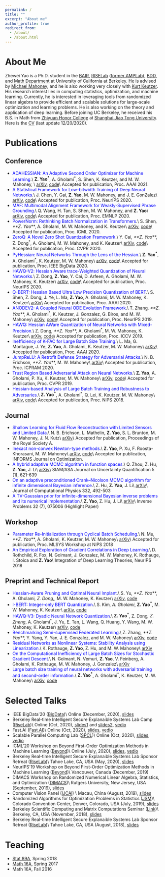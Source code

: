 ```yaml
---
permalink: /
title: ""
excerpt: "About me"
author_profile: true
redirect_from: 
  - /about/
  - /about.html
---
```




About Me
======
Zhewei Yao is a Ph.D. student in the [BAIR](https://bair.berkeley.edu/), [RISELab](https://rise.cs.berkeley.edu/) ([former AMPLab](https://amplab.cs.berkeley.edu)), [BDD](https://deepdrive.berkeley.edu/), and [Math Department](https://math.berkeley.edu/) at University of California at Berkeley. He is advised by [Michael Mahoney](https://www.stat.berkeley.edu/~mmahoney/), and he is also working very closely with [Kurt Keutzer](https://people.eecs.berkeley.edu/~keutzer/). His research interest lies in computing statistics, optimization, and machine learning. Currently, he is interested in leveraging tools from randomized linear algebra to provide efficient and scalable solutions for large-scale optimization and learning problems. He is also working on the theory and application of deep learning. Before joining UC Berkeley, he received his B.S. in Math from [Zhiyuan Honor College](http://zhiyuan.sjtu.edu.cn/) at [Shanghai Jiao Tong University](http://en.sjtu.edu.cn/). Here is the [CV](http://yaozhewei.github.io/files/CV.pdf) (last update 12/20/2020).

Publications
======
## Conference
* <span style="color:blue">ADAHESSIAN: An Adaptive Second Order Optimizer for Machine Learning</span>.\\
**Z. Yao<sup>*</sup>**, A. Gholami<sup>*</sup>, S. Shen, K. Keutzer, and M. W. Mahoney, \\
[arXiv](https://arxiv.org/pdf/2006.00719.pdf), [code](https://github.com/amirgholami/adahessian)\\
Accepted for publication, Proc. AAAI 2021.
* <span style="color:blue">A Statistical Framework for Low-bitwidth Training of Deep Neural Networks</span>.\\
J. Chen, Y. Gai, **Z. Yao**, M. W. Mahoney, and J. E. GonZalez\\
[arXiv](https://arxiv.org/pdf/2010.14298.pdf), [code](https://github.com/cjf00000/StatQuant)\\
Accepted for publication, Proc. NeurIPS 2020.
* <span style="color:blue">MAF: Multimodal Alignment Framework for Weakly-Supervised Phrase Grounding</span>.\\
Q. Wang, H. Tan, S. Shen, M. W. Mahoney, and **Z. Yao**\\
[arXiv](https://arxiv.org/pdf/2010.05379.pdf), [code](https://github.com/qinzzz/Multimodal-Alignment-Framework)\\
Accepted for publication, Proc. EMNLP 2020.
* <span style="color:blue">PowerNorm: Rethinking Batch Normalization in Transformers</span>.\\
S. Shen<sup>*</sup>, **Z. Yao<sup>*</sup>**, A. Gholami, M. W. Mahoney, and K. Keutzer\\
[arXiv](https://arxiv.org/pdf/2003.07845.pdf), [code](https://github.com/sIncerass/powernorm)\\
Accepted for publication, Proc. ICML 2020.
* <span style="color:blue">ZeroQ: A Novel Zero Shot Quantization Framework</span>.\\
Y. Cai<sup>*</sup>, **Z. Yao<sup>*</sup>**, Z. Dong<sup>*</sup>, A. Gholami, M. W. Mahoney, and K. Keutzer\\
[arXiv](https://arxiv.org/pdf/2001.00281.pdf), [code](https://github.com/amirgholami/ZeroQ)\\
Accepted for publication, Proc. CVPR 2020.
* <span style="color:blue">PyHessian: Neural Networks Through the Lens of the Hessian</span>.\\
**Z. Yao<sup>*</sup>**, A. Gholami<sup>*</sup>, K. Keutzer, M. W. Mahoney\\
[arXiv](https://arxiv.org/pdf/1912.07145.pdf), [code](https://github.com/amirgholami/PyHessian)\\
Accepted for publication, Proc. IEEE BigData 2020.
* <span style="color:blue">HAWQ-V2: Hessian Aware trace-Weighted Quantization of Neural Networks</span>.\\
Z. Dong, **Z. Yao**, Y. Cai, D. Arfeen, A. Gholami, M. W. Mahoney, K. Keutzer\\
[arXiv](https://arxiv.org/pdf/1911.03852.pdf), [code](https://github.com/Zhen-Dong/HAWQ)\\
Accepted for publication, Proc. NeurIPS 2020.
* <span style="color:blue">Q-BERT: Hessian Based Ultra Low Precision Quantization of BERT</span>.\\
S. Shen, Z. Dong, J. Ye, L. Ma, **Z. Yao**, A. Gholami, M. W. Mahoney, K. Keutzer\\
[arXiv](https://arxiv.org/pdf/1909.05840.pdf)\\
Accepted for publication, Proc. AAAI 2020.
* <span style="color:blue">ANODEV2: A Coupled Neural ODE Evolution Framework</span>.\\
T. Zhang<sup>*</sup>, **Z. Yao<sup>*</sup>**, A. Gholami<sup>*</sup>, K. Keutzer, J. Gonzalez, G. Biros, and M. W. Mahoney\\
[arXiv](https://arxiv.org/pdf/1906.04596.pdf), [code](https://github.com/amirgholami/anode)\\
Accepted for publication, Proc. NeurIPS 2019.
* <span style="color:blue">HAWQ: Hessian AWare Quantization of Neural Networks with Mixed-Precision</span>.\\
Z. Dong<sup>*</sup>, **Z. Yao<sup>*</sup>**, A. Gholami<sup>*</sup>, M. W. Mahoney, K. Keutzer\\
[arXiv](https://arxiv.org/pdf/1905.03696.pdf), [code](https://github.com/Zhen-Dong/HAWQ)\\
Accepted for publication, Proc. ICCV 2019.
* <span style="color:blue">Inefficiency of K-FAC for Large Batch Size Training</span>.\\
L. Ma, G. Montague, J. Ye, **Z. Yao**, A. Gholami, K. Keutzer, M. W. Mahoney\\
[arXiv](https://arxiv.org/pdf/1903.06237.pdf)\\
Accepted for publication, Proc. AAAI 2020.
* <span style="color:blue">JumpReLU: A Retrofit Defense Strategy for Adversarial Attacks</span>.\\
N. B. Erichson<sup>*</sup>, **Z. Yao<sup>*</sup>**, M. W. Mahoney\\
[arXiv](https://arxiv.org/pdf/1904.03750.pdf)\\
Accepted for publication, Proc. ICPRAM 2020.
* <span style="color:blue">Trust Region Based Adversarial Attack on Neural Networks</span>.\\
**Z. Yao**, A. Gholami, P. Xu, K. Keutzer, M. W. Mahoney\\
[arXiv](https://arxiv.org/pdf/1812.06371.pdf), [code](https://github.com/amirgholami/TRAttack)\\
Accepted for publication, Proc. CVPR 2019.
* <span style="color:blue">Hessian-based Analysis of Large Batch Training and Robustness to Adversaries</span>.\\
**Z. Yao<sup>*</sup>**, A. Gholami<sup>*</sup>, Q. Lei, K. Keutzer, M. W. Mahoney\\
[arXiv](https://arxiv.org/pdf/1802.08241.pdf), [code](https://github.com/amirgholami/HessianFlow)\\
Accepted for publication, Proc. NIPS 2018.

## Journal
* <span style="color:blue">Shallow Learning for Fluid Flow Reconstruction with Limited Sensors and Limited Data</span>.\\
N. B. Erichson, L. Mathelin, **Z. Yao**, S. L. Brunton, M. W. Mahoney, J. N. Kutz\\
[arXiv](https://arxiv.org/pdf/1902.07358.pdf)\\
Accepted for publication, Proceedings of the Royal Society A.
* <span style="color:blue">Inexact non-convex Newton-type methods</span>.\\
**Z. Yao**, P. Xu, F. Roosta-Khorasani, M. W. Mahoney\\
[arXiv](https://arxiv.org/pdf/1802.06925.pdf), [code](https://github.com/yaozhewei/Inexact_Newton_Method)\\
Accepted for publication, INFORMS Journal on Optimization.
* <span style="color:blue">A hybrid adaptive MCMC algorithm in function spaces</span>.\\
Q. Zhou, Z. Hu, **Z. Yao**, J. Li\\
[arXiv](https://arxiv.org/pdf/1607.01458.pdf)\\
SIAM/ASA Journal on Uncertainty Quantification 5 (1), 621-639
* <span style="color:blue">On an adaptive preconditioned Crank–Nicolson MCMC algorithm for infinite dimensional Bayesian inference</span>.\\
Z. Hu, **Z. Yao**, J. Li\\
[arXiv](https://arxiv.org/pdf/1511.05838.pdf)\\
Journal of Computational Physics 332, 492-503
* <span style="color:blue"> A TV-Gaussian prior for infinite-dimensional Bayesian inverse problems and its numerical implementation</span>.\\
**Z. Yao**, Z. Hu, J. Li\\
[arXiv](https://arxiv.org/pdf/1510.05239.pdf)\\
Inverse Problems 32 (7), 075006 (Highlight Paper)

## Workshop
* <span style="color:blue">Parameter Re-Initialization through Cyclical Batch Scheduling</span>.\\
N. Mu<sup>*</sup>, **Z. Yao<sup>*</sup>**, A. Gholami, K. Keutzer, M. W. Mahoney\\
[arXiv](https://arxiv.org/pdf/1812.01216.pdf)\\
Accepted for publication, Proc. MLSYS Workshop at NIPS 2018
* <span style="color:blue">An Empirical Exploration of Gradient Correlations in Deep Learning</span>.\\
D. Rothchild, R. Fox, N. Golmant, J. Gonzalez, M. W. Mahoney, K. Rothauge, I. Stoica and **Z. Yao**\\
Integration of Deep Learning Theories, NeurIPS 2018

## Preprint and Technical Report
* <span style="color:blue">Hessian-Aware Pruning and Optimal Neural Implant</span>.\\
S. Yu<sup>*</sup>, **Z. Yao<sup>*</sup>**, A. Gholami<sup>*</sup>, Z. Dong<sup>*</sup>,, M. W. Mahoney, K. Keutzer\\
[arXiv](https://arxiv.org/pdf/2101.08940.pdf), [code](https://https://github.com/yaozhewei/hap)
* <span style="color:blue">I-BERT: Integer-only BERT Quantization</span>.\\
S. Kim<sup>*</sup>, A. Gholami<sup>*</sup>, **Z. Yao<sup>*</sup>**, M. W. Mahoney, K. Keutzer\\
[arXiv](https://arxiv.org/pdf/2101.01321.pdf), [code](https://github.com/kssteven418/I-BERT)
* <span style="color:blue">HAWQ-V3: Dyadic Neural Network Quantization</span>.\\
**Z. Yao<sup>*</sup>**, Z. Dong<sup>*</sup>, Z. Zheng<sup>*</sup>, A. Gholami<sup>*</sup>, J. Yu, E. Tan, L. Wang, Q. Huang, Y. Wang, M. W. Mahoney, K. Keutzer\\
[arXiv](https://arxiv.org/pdf/2011.10680.pdf), [code](https://github.com/Zhen-Dong/HAWQ)
* <span style="color:blue">Benchmarking Semi-supervised Federated Learning</span>.\\
Z. Zhang<sup>*</sup>, **Z. Yao<sup>*</sup>**, Y. Yang, Y. Yan, J. E. Gonzalez, and M. W. Mahoney\\
[arXiv](https://arxiv.org/pdf/2008.11364.pdf), [code](https://github.com/jhcknzzm/SSFL-Benchmarking-Semi-supervised-Federated-Learning)
* <span style="color:blue">Residual Networks as Nonlinear Systems: Stability Analysis using Linearization</span>.\\
K. Rothauge, **Z. Yao**, Z. Hu, and M. W. Mahoney\\
[arXiv](https://arxiv.org/pdf/1905.13386.pdf)
* <span style="color:blue">On the Computational Inefficiency of Large Batch Sizes for Stochastic Gradient Descent</span>.\\
N. Golmant, N. Vemuri, **Z. Yao**, V. Feinberg, A. Gholami, K. Rothauge, M. W. Mahoney, J. Gonzalez\\
[arXiv](https://arxiv.org/pdf/1811.12941.pdf)
* <span style="color:blue">Large batch size training of neural networks with adversarial training and second-order information</span>.\\
**Z. Yao<sup>*</sup>**, A. Gholami<sup>*</sup>, K. Keutzer, M. W. Mahoney\\
[arXiv](https://arxiv.org/pdf/1810.01021.pdf), [code](https://github.com/amirgholami/HessianFlow)

Selected Talks
======
* IEEE BigData'20 ([BigData](https://bigdataieee.org/BigData2020/))\\
Online (December, 2020), [slides](http://yaozhewei.github.io/files/pyhessian.pdf)
* Berkeley Real-time Intelligent Secure Explanaible Systems Lab Camp ([RiseLab](https://rise.cs.berkeley.edu/))\\
Online (Oct, 2020), [slides1](http://yaozhewei.github.io/files/adahessian.pdf) and [slides2](http://yaozhewei.github.io/files/pyhessian.pdf), [vedio](https://www.youtube.com/watch?v=sMDhXKqxfZc&list=PLTPaZLQlNIHo16Qq67CqWS6UKWrYREeKg&index=8)
* Fast.AI ([Fast.AI](https://www.fast.ai/))\\
Online (Oct, 2020), [slides](http://yaozhewei.github.io/files/adahessian.pdf), [vedio](https://www.youtube.com/watch?v=S87ancnZ0MM)
* Scalable Parallel Computing Lab ([SPCL](https://spcl.inf.ethz.ch/Bcast/))\\
Online (Oct, 2020), [slides](http://yaozhewei.github.io/files/adahessian.pdf), [vedio](https://youtu.be/AM9Bo8jLPpE)
* ICML'20 Workshop on Beyond First-Order Optimization Methods in Machine Learning ([Beyond](https://sites.google.com/view/optml-icml2020))\\
Online (July, 2020), [slides](http://yaozhewei.github.io/files/pyhessian.pdf), [vedio](https://icml.cc/virtual/2020/workshop/5737)
* Berkeley Real-time Intelligent Secure Explanaible Systems Lab Sponsor Retreat ([RiseLab](https://rise.cs.berkeley.edu/))\\
Tahoe Lake, CA, USA (May, 2020), [slides](http://yaozhewei.github.io/files/adahessian.pdf)
* NeurIPS'19 Workshop on Beyond First-Order Optimization Methods in Machine Learning ([Beyond](https://sites.google.com/site/optneurips19/))\\
Vancouver, Canada (December, 2019)
* DIMACS Workshop on Randomized Numerical Linear Algebra, Statistics, and Optimization ([DIMACS](http://dimacs.rutgers.edu/programs/sf/sf-optimization/))\\
Rutgers University, New Jersey, USA (September, 2019), [slides](http://yaozhewei.github.io/files/NLA.pdf)
* Computer Vision Panel ([IJCAI](https://www.ijcai19.org/)) \\
Macau, China (August, 2019), [slides](http://yaozhewei.github.io/files/ANODE.pdf)
* Randomized Algorithms for Optimization Problems in Statistics ([JSM](https://ww2.amstat.org/meetings/jsm/2019/onlineprogram/ActivityDetails.cfm?sessionid=217975))\\
Colorado Convention Center, Denver, Colorado, USA (July, 2019), [slides](http://yaozhewei.github.io/files/JSM.pdf)
* Berkeley Scientific Computing and Matrix Computations Seminar ([Link](https://math.berkeley.edu/~mgu/LAPACKSeminar.htm))\\
Berkeley, CA, USA (November, 2018), [slides](http://yaozhewei.github.io/files/absa.pdf)
* Berkeley Real-time Intelligent Secure Explanaible Systems Lab Sponsor Retreat ([RiseLab](https://rise.cs.berkeley.edu/))\\
Tahoe Lake, CA, USA (August, 2018), [slides](http://yaozhewei.github.io/files/absa.pdf)

Teaching
======
* [Stat 89A](https://www.stat.berkeley.edu/~mmahoney/s18-lads/), Spring 2018
* [Math 16A](https://math.berkeley.edu/~apaulin/16B_001%20(Spring%202017).html), Spring 2017
* Math 16A, Fall 2016
